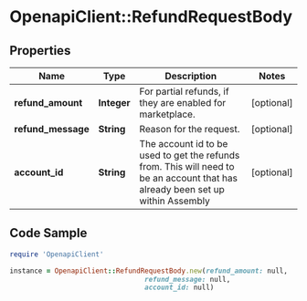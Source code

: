 # OpenapiClient::RefundRequestBody

## Properties

Name | Type | Description | Notes
------------ | ------------- | ------------- | -------------
**refund_amount** | **Integer** | For partial refunds, if they are enabled for marketplace. | [optional] 
**refund_message** | **String** | Reason for the request. | [optional] 
**account_id** | **String** | The account id to be used to get the refunds from. This will need to be an account that has already been set up within Assembly | [optional] 

## Code Sample

```ruby
require 'OpenapiClient'

instance = OpenapiClient::RefundRequestBody.new(refund_amount: null,
                                 refund_message: null,
                                 account_id: null)
```


